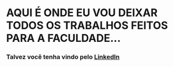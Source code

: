# AQUI É ONDE EU VOU DEIXAR TODOS OS TRABALHOS FEITOS PARA A FACULDADE...

### Talvez você tenha vindo pelo [LinkedIn](https://www.linkedin.com/in/nicolas-gabriel-garcez-fernandes-pinto-496a11355)

